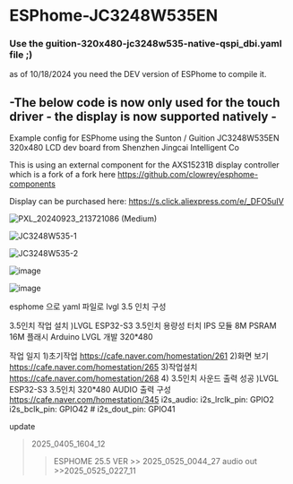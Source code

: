 # ESPhome-JC3248W535EN


### Use the guition-320x480-jc3248w535-native-qspi_dbi.yaml file ;) 
as of 10/18/2024 you need the DEV version of ESPhome to compile it. 

## -The below code is now only used for the touch driver - the display is now supported natively -

Example config for ESPhome using the Sunton / Guition JC3248W535EN 320x480 LCD dev board from Shenzhen Jingcai Intelligent Co

This is using an external component for the AXS15231B display controller which is a fork of a fork here https://github.com/clowrey/esphome-components

Display can be purchased here: https://s.click.aliexpress.com/e/_DFO5uIV

![PXL_20240923_213721086 (Medium)](https://github.com/user-attachments/assets/bf265af9-d540-4c37-9f80-43b1947c548c)

![JC3248W535-1](https://github.com/user-attachments/assets/8bbe643f-7f15-479f-958d-1e601d22e327)

![JC3248W535-2](https://github.com/user-attachments/assets/5ced7374-3ca7-42e9-bc00-cb662bc2396b)

![image](https://github.com/user-attachments/assets/42072f41-5b63-4ae7-998a-1116b069fa54)

![image](https://github.com/user-attachments/assets/47d92c88-d1bc-4007-aac4-d592c234fc0a)


esphome 으로 yaml 파일로  lvgl 3.5 인치  구성 

3.5인치 작업 설치 )LVGL ESP32-S3 3.5인치 용량성 터치 IPS 모듈 8M PSRAM 16M 플래시 Arduino LVGL 개발 320*480

작업 일지
1)초기작업
https://cafe.naver.com/homestation/261
2)화면 보기
https://cafe.naver.com/homestation/265
3)작업설치
https://cafe.naver.com/homestation/268
4) 3.5인치 사운드 출력 성공 )LVGL ESP32-S3 3.5인치 320*480 AUDIO 출력 구성
https://cafe.naver.com/homestation/345
i2s_audio:
    i2s_lrclk_pin: GPIO2
    i2s_bclk_pin: GPIO42
    #  i2s_dout_pin: GPIO41
    
update 
> 2025_0405_1604_12  
>> ESPHOME 25.5 VER >> 2025_0525_0044_27 
>> audio out >>2025_0525_0227_11
